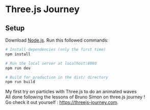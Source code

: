 # Three.js Journey

## Setup
Download [Node.js](https://nodejs.org/en/download/).
Run this followed commands:

``` bash
# Install dependencies (only the first time)
npm install

# Run the local server at localhost:8080
npm run dev

# Build for production in the dist/ directory
npm run build
```
My first try on particles with Three.js to do an animated waves  
All done following the lessons of Bruno Simon on three.js journey !   
Go check it out yourself : https://threejs-journey.com.
